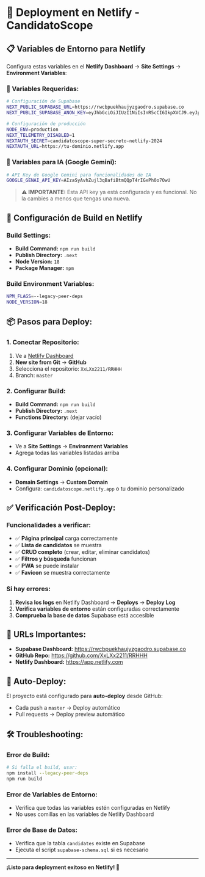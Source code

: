 # 🚀 Deployment en Netlify - CandidatoScope

## 📋 **Variables de Entorno para Netlify**

Configura estas variables en el **Netlify Dashboard** → **Site Settings** → **Environment Variables**:

### **🔑 Variables Requeridas:**

```bash
# Configuración de Supabase
NEXT_PUBLIC_SUPABASE_URL=https://rwcbpuekhaujyzgaodro.supabase.co
NEXT_PUBLIC_SUPABASE_ANON_KEY=eyJhbGciOiJIUzI1NiIsInR5cCI6IkpXVCJ9.eyJpc3MiOiJzdXBhYmFzZSIsInJlZiI6InJ3Y2JwdWVraGF1anl6Z2FvZHJvIiwicm9sZSI6ImFub24iLCJpYXQiOjE3NDg5MTgwNzUsImV4cCI6MjA2NDQ5NDA3NX0.uJ5H0RyZ2NUDziv-9DLWgL0PRzu6tN8tsU0kwpY_mM0

# Configuración de producción
NODE_ENV=production
NEXT_TELEMETRY_DISABLED=1
NEXTAUTH_SECRET=candidatoscope-super-secreto-netlify-2024
NEXTAUTH_URL=https://tu-dominio.netlify.app
```

### **🤖 Variables para IA (Google Gemini):**

```bash
# API Key de Google Gemini para funcionalidades de IA
GOOGLE_GENAI_API_KEY=AIzaSyAvhZujl3qBafiBtmQQpT4rIGxPh0o7OwU
```

> **⚠️ IMPORTANTE:** Esta API key ya está configurada y es funcional. No la cambies a menos que tengas una nueva.

## 🔧 **Configuración de Build en Netlify**

### **Build Settings:**
- **Build Command:** `npm run build`
- **Publish Directory:** `.next`
- **Node Version:** `18`
- **Package Manager:** `npm`

### **Build Environment Variables:**
```bash
NPM_FLAGS=--legacy-peer-deps
NODE_VERSION=18
```

## 📦 **Pasos para Deploy:**

### **1. Conectar Repositorio:**
1. Ve a [Netlify Dashboard](https://app.netlify.com)
2. **New site from Git** → **GitHub**
3. Selecciona el repositorio: `XxLXx2211/RRHHH`
4. Branch: `master`

### **2. Configurar Build:**
- **Build Command:** `npm run build`
- **Publish Directory:** `.next`
- **Functions Directory:** (dejar vacío)

### **3. Configurar Variables de Entorno:**
- Ve a **Site Settings** → **Environment Variables**
- Agrega todas las variables listadas arriba

### **4. Configurar Dominio (opcional):**
- **Domain Settings** → **Custom Domain**
- Configura: `candidatoscope.netlify.app` o tu dominio personalizado

## ✅ **Verificación Post-Deploy:**

### **Funcionalidades a verificar:**
- ✅ **Página principal** carga correctamente
- ✅ **Lista de candidatos** se muestra
- ✅ **CRUD completo** (crear, editar, eliminar candidatos)
- ✅ **Filtros y búsqueda** funcionan
- ✅ **PWA** se puede instalar
- ✅ **Favicon** se muestra correctamente

### **Si hay errores:**
1. **Revisa los logs** en Netlify Dashboard → **Deploys** → **Deploy Log**
2. **Verifica variables de entorno** están configuradas correctamente
3. **Comprueba la base de datos** Supabase está accesible

## 🎯 **URLs Importantes:**

- **Supabase Dashboard:** https://rwcbpuekhaujyzgaodro.supabase.co
- **GitHub Repo:** https://github.com/XxLXx2211/RRHHH
- **Netlify Dashboard:** https://app.netlify.com

## 🔄 **Auto-Deploy:**

El proyecto está configurado para **auto-deploy** desde GitHub:
- Cada push a `master` → Deploy automático
- Pull requests → Deploy preview automático

## 🛠️ **Troubleshooting:**

### **Error de Build:**
```bash
# Si falla el build, usar:
npm install --legacy-peer-deps
npm run build
```

### **Error de Variables de Entorno:**
- Verifica que todas las variables estén configuradas en Netlify
- No uses comillas en las variables de Netlify Dashboard

### **Error de Base de Datos:**
- Verifica que la tabla `candidates` existe en Supabase
- Ejecuta el script `supabase-schema.sql` si es necesario

---

**¡Listo para deployment exitoso en Netlify! 🚀**
